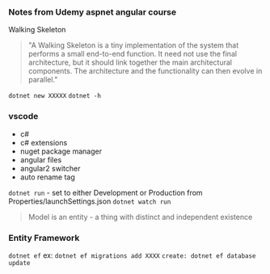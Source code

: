 ### Notes from Udemy aspnet angular course

Walking Skeleton
> "A Walking Skeleton is a tiny implementation of the system that performs a small end-to-end function. It need not use the final architecture, but it should link together the main architectural components. The architecture and the functionality can then evolve in parallel."

`dotnet new XXXXX`
`dotnet -h`

### vscode
* c#
* c# extensions
* nuget package manager
* angular files
* angular2 switcher
* auto rename tag

`dotnet run` - set to either Development or Production from Properties/launchSettings.json
`dotnet watch run`

> Model is an entity - a thing with distinct and independent existence

### Entity Framework
`dotnet ef`
ex: 
`dotnet ef migrations add XXXX`
`create: dotnet ef database update`
